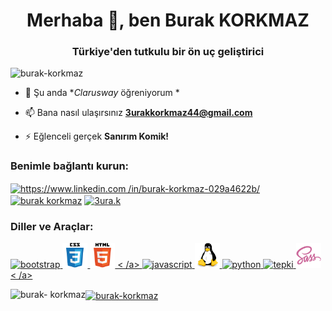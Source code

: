 <h1 align="center">Merhaba 👋, ben Burak KORKMAZ</h1>
<h3 align="center">Türkiye'den tutkulu bir ön uç geliştirici</h3>

<p align="left"> <img src= "https://komarev.com/ghpvc/?username=burak-korkmaz&label=Profile%20views&color=0e75b6&style=flat" alt="burak-korkmaz" /> </p>

- 🌱 Şu anda **Clarusway* öğreniyorum *

- 📫 Bana nasıl ulaşırsınız **3urakkorkmaz44@gmail.com**

- ⚡ Eğlenceli gerçek **Sanırım Komik!**

<h3 align="left">Benimle bağlantı kurun:</h3>
<p align= "sol">
<a href="https://linkedin.com/in/https://www.linkedin.com/in/burak-korkmaz-029a4622b/" target="boş"><img align="center" src=" https://raw.githubusercontent.com/rahuldkjain/github-profile-readme-generator/master/src/images/icons/Social/linked-in-alt.svg" alt="https://www.linkedin.com /in/burak-korkmaz-029a4622b/" height="30" width="40" /></a>
<a href="https://fb.com/burak korkmaz" target="boş"><img align="center" src="https://raw.githubusercontent.com/rahuldkjain/github-profile-readme-generator/master/src/images/icons/Social/facebook.svg" alt="burak korkmaz" height= "30" genişlik="40" /></a>
<a href="https://instagram.com/3ura.k" target="boş"><img align="center" src="https://raw.githubusercontent.com/rahuldkjain/github-profile-readme -generator/master/src/images/icons/Social/instagram.svg" alt="3ura.k" height="30" width="40" /></a>
</p>

<h3 align="left ">Diller ve Araçlar:</h3>
<p align="left"> <a href="https://getbootstrap.com" target="_blank" rel="noreferrer"> <img src="https://raw.githubusercontent.com/devicons/devicon /master/icons/bootstrap/bootstrap-plain-wordmark.svg" alt="bootstrap" width="40" height="40"/> </a> <a href="https://www.w3schools.com /css/" target="_blank" rel="noreferrer"> <img src="https://raw.githubusercontent.com/devicons/devicon/master/icons/css3/css3-original-wordmark.svg" alt= "css3" width="40" height="40"/> </a> <a href="https://www.w3.org/html/" target="_blank" rel="noreferrer"> <img src="https://raw.githubusercontent.com/devicons/devicon/master/icons/html5/html5-original-wordmark.svg" alt="html5" width="40" height="40"/> < /a> <a href="https://developer.mozilla.org/en-US/docs/Web/JavaScript" target="_blank" rel="noreferrer"> <img src="https://raw. githubusercontent.com/devicons/devicon/master/icons/javascript/javascript-original.svg" alt="javascript" width="40" height="40"/> </a> <a href="https:// www.linux.org/" target="_blank" rel="noreferrer"> <img src="https://raw.githubusercontent.com/devicons/devicon/master/icons/linux/linux-original.svg" alt ="linux"width="40" height="40"/> </a> <a href="https://www.python.org" target="_blank" rel="noreferrer"> <img src="https:/ /raw.githubusercontent.com/devicons/devicon/master/icons/python/python-original.svg" alt="python" width="40" height="40"/> </a> <a href="https ://reactjs.org/" target="_blank" rel="noreferrer"> <img src="https://raw.githubusercontent.com/devicons/devicon/master/icons/react/react-original-wordmark. svg" alt="tepki" width="40" height="40"/> </a> <a href="https://sass-lang.com" target="_blank" rel="noreferrer"> <img src="https://raw.githubusercontent.com/devicons/devicon/master/icons/sass/sass-original.svg" alt="sass" width="40" height="40"/> < /a> </p>

<p><img align="left" src="https://github-readme-stats.vercel.app/api/top-langs?username=burak-korkmaz&show_icons=true&locale=tr&layout=compact" alt="burak- korkmaz" /></p>

<p> <img align="center" src="https://github-readme-stats.vercel.app/api?username=burak-korkmaz&show_icons=true&locale=en" alt ="burak-korkmaz" /></p>
